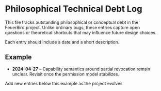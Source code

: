 # Philosophical Technical Debt Log

This file tracks outstanding philosophical or conceptual debt in the
FeuerBird project. Unlike ordinary bugs, these entries capture open
questions or theoretical shortcuts that may influence future design
choices.

Each entry should include a date and a short description.

## Example

- **2024-04-27** – Capability semantics around partial revocation remain
  unclear. Revisit once the permission model stabilizes.

Add new entries below this example as the project evolves.
